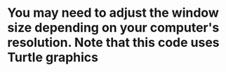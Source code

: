 # You may need to adjust the window size depending on your computer's resolution. Note that this code uses Turtle graphics 
